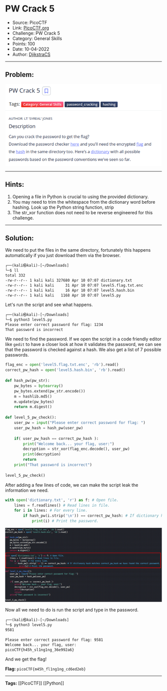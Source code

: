 # PW Crack 5
* Source: PicoCTF
* Link: [PicoCTF.org](https://picoctf.org/)
* Challenge: PW Crack 5
* Category: General Skills
* Points: 100
* Date: 10-04-2022
* Author: [DjikstraCS](https://github.com/DjikstraCS)

---
## Problem:
![](./attachments/Pasted%20image%2020220410130911.png)

---
## Hints:
1. Opening a file in Python is crucial to using the provided dictionary.
2. You may need to trim the whitespace from the dictionary word before hashing. Look up the Python string function, strip
3. The str_xor function does not need to be reverse engineered for this challenge.

---
## Solution:
We need to put the files in the same directory, fortunately this happens automatically if you just download them via the browser.

```console
┌──(kali㉿kali)-[~/Downloads]
└─$ ll
total 332
-rw-r--r-- 1 kali kali 327680 Apr 10 07:07 dictionary.txt
-rw-r--r-- 1 kali kali     31 Apr 10 07:07 level5.flag.txt.enc
-rw-r--r-- 1 kali kali     16 Apr 10 07:07 level5.hash.bin
-rw-r--r-- 1 kali kali   1168 Apr 10 07:07 level5.py
```

Let's run the script and see what happens.

```console
┌──(kali㉿kali)-[~/Downloads]
└─$ python3 level5.py
Please enter correct password for flag: 1234
That password is incorrect
```

We need to find the password. If we open the script in a code friendly editor like `gedit` to have a closer look at how it validates the password, we can see that the password is checked against a hash. We also get a list of 7 possible passwords.

```py
flag_enc = open('level5.flag.txt.enc', 'rb').read()
correct_pw_hash = open('level5.hash.bin', 'rb').read()

def hash_pw(pw_str):
    pw_bytes = bytearray()
    pw_bytes.extend(pw_str.encode())
    m = hashlib.md5()
    m.update(pw_bytes)
    return m.digest()

def level_5_pw_check():
    user_pw = input("Please enter correct password for flag: ")
    user_pw_hash = hash_pw(user_pw)
    
    if( user_pw_hash == correct_pw_hash ):
        print("Welcome back... your flag, user:")
        decryption = str_xor(flag_enc.decode(), user_pw)
        print(decryption)
        return
    print("That password is incorrect")
    
level_5_pw_check()
```

After adding a few lines of code, we can make the script leak the information we need.

```py
with open('dictionary.txt', 'r') as f: # Open file.
    lines = f.readlines() # Read lines in file.
    for i in lines: # For every line.
        if hash_pw(i.strip('\n')) == correct_pw_hash: # If dictionary hash matches correct_pw_hash we have found the correct password.
            print(i) # Print the password.
```

![](./attachments/Pasted%20image%2020220410134134.png)

Now all we need to do is run the script and type in the password.

```console
┌──(kali㉿kali)-[~/Downloads]
└─$ python3 level5.py
9581

Please enter correct password for flag: 9581        
Welcome back... your flag, user:
picoCTF{h45h_sl1ng1ng_36e992a6}
```


And we get the flag!

**Flag:** `picoCTF{m45h_fl1ng1ng_cd6ed2eb}`

---
**Tags:** [[PicoCTF]] [[Python]]